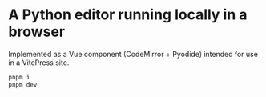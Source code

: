 # A Python editor running locally in a browser

Implemented as a Vue component (CodeMirror + Pyodide) intended for use in a VitePress site.

```sh
pnpm i
pnpm dev
```
